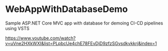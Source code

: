# WebAppWithDatabaseDemo
Sample ASP.NET Core MVC app with database for demoing CI-CD pipelines using VSTS 

https://www.youtube.com/watch?v=uVne2HXkWXI&list=PLpbcUe4chE78FEvDjD9zfzSGvsdkvkkrj&index=1


